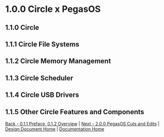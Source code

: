 # 1.0.0 Circle x PegasOS

## 1.1.0 Circle

## 1.1.1 Circle File Systems

## 1.1.2 Circle Memory Management

## 1.1.3 Circle Scheduler

## 1.1.4 Circle USB Drivers

## 1.1.5 Other Circle Features and Components

[Back - 0.1.1 Preface, 0.1.2 Overview](0_PREFACE_OVERVIEW.md) | [Next - 2.0.0 PegasOS Cuts and Edits](2_PEGASOS_CUTS_EDITS.md) | 
[Design Document Home](ADD_DESIGN_DOCUMENT.md) | [Documentation Home](../README.md)